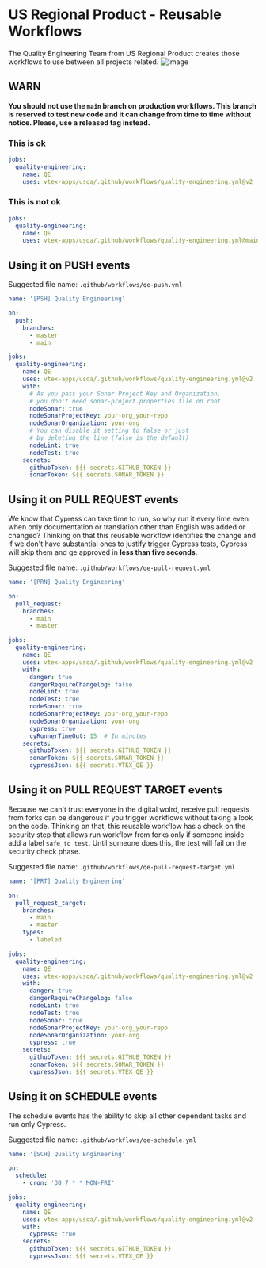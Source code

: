 # US Regional Product - Reusable Workflows

The Quality Engineering Team from US Regional Product creates those workflows to use between all projects related.
![image](https://user-images.githubusercontent.com/1340046/185407235-2644679a-0b45-4b0b-80cf-06a01d694891.png)

## WARN

**You should not use the `main` branch on production workflows. This branch is reserved to test new code and it can change from time to time without notice. Please, use a released tag instead.**

### This is ok
```yaml
jobs:
  quality-engineering:
    name: QE
    uses: vtex-apps/usqa/.github/workflows/quality-engineering.yml@v2
```

### This is not ok
```yaml
jobs:
  quality-engineering:
    name: QE
    uses: vtex-apps/usqa/.github/workflows/quality-engineering.yml@main
```

## Using it on PUSH events
Suggested file name: `.github/workflows/qe-push.yml`

```yaml
name: '[PSH] Quality Engineering'

on:
  push:
    branches: 
      - master
      - main

jobs:
  quality-engineering:
    name: QE
    uses: vtex-apps/usqa/.github/workflows/quality-engineering.yml@v2
    with:
      # As you pass your Sonar Project Key and Organization,
      # you don't need sonar-project.properties file on root
      nodeSonar: true
      nodeSonarProjectKey: your-org_your-repo
      nodeSonarOrganization: your-org
      # You can disable it setting to false or just
      # by deleting the line (false is the default)
      nodeLint: true
      nodeTest: true
    secrets:
      githubToken: ${{ secrets.GITHUB_TOKEN }}
      sonarToken: ${{ secrets.SONAR_TOKEN }}
```

## Using it on PULL REQUEST events
We know that Cypress can take time to run, so why run it every time even when only documentation or translation other than English was added or changed? Thinking on that this reusable workflow identifies the change and if we don't have substantial ones to justify trigger Cypress tests, Cypress will skip them and ge approved in **less than five seconds**.

Suggested file name: `.github/workflows/qe-pull-request.yml`

```yaml
name: '[PRN] Quality Engineering'

on:
  pull_request:
    branches: 
      - main
      - master

jobs:
  quality-engineering:
    name: QE
    uses: vtex-apps/usqa/.github/workflows/quality-engineering.yml@v2
    with:
      danger: true
      dangerRequireChangelog: false
      nodeLint: true
      nodeTest: true
      nodeSonar: true
      nodeSonarProjectKey: your-org_your-repo
      nodeSonarOrganization: your-org      
      cypress: true
      cyRunnerTimeOut: 15  # In minutes
    secrets:
      githubToken: ${{ secrets.GITHUB_TOKEN }}
      sonarToken: ${{ secrets.SONAR_TOKEN }}
      cypressJson: ${{ secrets.VTEX_QE }}
```

## Using it on PULL REQUEST TARGET events
Because we can't trust everyone in the digital wolrd, receive pull requests from forks can be dangerous if you trigger workflows without taking a look on the code. Thinking on that, this reusable workflow has a check on the security step that allows run workflow from forks only if someone inside add a label `safe to test`. Until someone does this, the test will fail on the security check phase.

Suggested file name: `.github/workflows/qe-pull-request-target.yml`

```yaml
name: '[PRT] Quality Engineering'

on:
  pull_request_target:
    branches: 
      - main
      - master
    types:
      - labeled

jobs:
  quality-engineering:
    name: QE
    uses: vtex-apps/usqa/.github/workflows/quality-engineering.yml@v2
    with:
      danger: true
      dangerRequireChangelog: false
      nodeLint: true
      nodeTest: true
      nodeSonar: true
      nodeSonarProjectKey: your-org_your-repo
      nodeSonarOrganization: your-org      
      cypress: true
    secrets:
      githubToken: ${{ secrets.GITHUB_TOKEN }}
      sonarToken: ${{ secrets.SONAR_TOKEN }}
      cypressJson: ${{ secrets.VTEX_QE }}
```

## Using it on SCHEDULE events
The schedule events has the ability to skip all other dependent tasks and run only Cypress.

Suggested file name: `.github/workflows/qe-schedule.yml`

```yaml
name: '[SCH] Quality Engineering'

on:
  schedule:
    - cron: '30 7 * * MON-FRI'

jobs:
  quality-engineering:
    name: QE
    uses: vtex-apps/usqa/.github/workflows/quality-engineering.yml@v2
    with:
      cypress: true
    secrets:
      githubToken: ${{ secrets.GITHUB_TOKEN }}
      cypressJson: ${{ secrets.VTEX_QE }}
```
